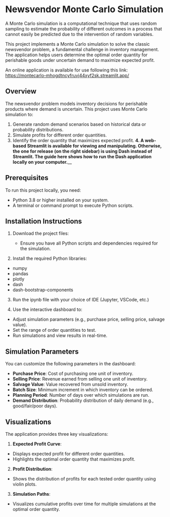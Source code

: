 Newsvendor Monte Carlo Simulation
=================================

A Monte Carlo simulation is a computational technique that uses random sampling to estimate the probability of different outcomes in a process that cannot easily be predicted due to the intervention of random variables.

This project implements a Monte Carlo simulation to solve the classic newsvendor problem, a fundamental challenge in inventory management. The application helps users determine the optimal order quantity for perishable goods under uncertain demand to maximize expected profit.

An online application is available for use following this link:
https://montecarlo-mhogdtncyfruvj44xyf2sk.streamlit.app/

Overview
--------
The newsvendor problem models inventory decisions for perishable products where demand is uncertain. This project uses Monte Carlo simulation to:
1. Generate random demand scenarios based on historical data or probability distributions.
2. Simulate profits for different order quantities.
3. Identify the order quantity that maximizes expected profit.
**4. A web-based Streamlit is available for viewing and manipulating. Otherwise, the one for release (on the right sidebar) is using Dash instead of Streamlit. The guide here shows how to run the Dash application locally on your computer.**__

Prerequisites
-------------
To run this project locally, you need:
- Python 3.8 or higher installed on your system.
- A terminal or command prompt to execute Python scripts.

Installation Instructions
-------------------------
1. Download the project files:
   - Ensure you have all Python scripts and dependencies required for the simulation.

2. Install the required Python libraries:
- numpy
- pandas
- plotly
- dash
- dash-bootstrap-components

3. Run the ipynb file with your choice of IDE (Jupyter, VSCode, etc.)

4. Use the interactive dashboard to:
- Adjust simulation parameters (e.g., purchase price, selling price, salvage value).
- Set the range of order quantities to test.
- Run simulations and view results in real-time.

Simulation Parameters
---------------------
You can customize the following parameters in the dashboard:
- **Purchase Price**: Cost of purchasing one unit of inventory.
- **Selling Price**: Revenue earned from selling one unit of inventory.
- **Salvage Value**: Value recovered from unsold inventory.
- **Batch Size**: Minimum increment in which inventory can be ordered.
- **Planning Period**: Number of days over which simulations are run.
- **Demand Distribution**: Probability distribution of daily demand (e.g., good/fair/poor days).

Visualizations
--------------
The application provides three key visualizations:

1. **Expected Profit Curve**:
- Displays expected profit for different order quantities.
- Highlights the optimal order quantity that maximizes profit.

2. **Profit Distribution**:
- Shows the distribution of profits for each tested order quantity using violin plots.

3. **Simulation Paths**:
- Visualizes cumulative profits over time for multiple simulations at the optimal order quantity.

